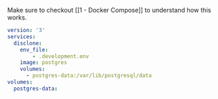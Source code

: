 Make sure to checkout [[1 - Docker Compose]] to understand how this works.

```yaml
version: '3'
services:
  disclone:
    env_file:
        - .development.env
    image: postgres
    volumes:
      - postgres-data:/var/lib/postgresql/data
volumes:
  postgres-data:
```